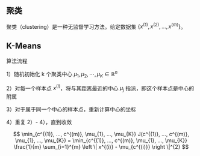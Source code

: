## 聚类
聚类（clustering）是一种无监督学习方法。给定数据集 $\{x^{(1)}, x^{(2)}, ..., x^{(m)}\}$。


## K-Means
算法流程

1）随机初始化 k 个聚类中心 $\mu_{1}, \mu_{2}, \cdots, \mu_{K} \in \mathbb{R}^{n}$

2）对每一个样本点 $x^{(i)}$，将与其距离最近的中心 $\mu_{j}$ 指派，即这个样本点是中心的附属

3）对于属于同一个中心的样本点，重新计算中心的坐标

4）重复 2）- 4），直到收敛

$$
\min_{c^{(1)}, ..., c^{(m)}, \mu_{1}, ..., \mu_{K}} J(c^{(1)}, ..., c^{(m)}, \mu_{1}, ..., \mu_{K}) = \min_{c^{(1)}, ..., c^{(m)}, \mu_{1}, ..., \mu_{K}} \frac{1}{m} \sum_{i=1}^{m} \left \| x^{(i)} - \mu_{c^{(i)}} \right \|^{2}
$$
